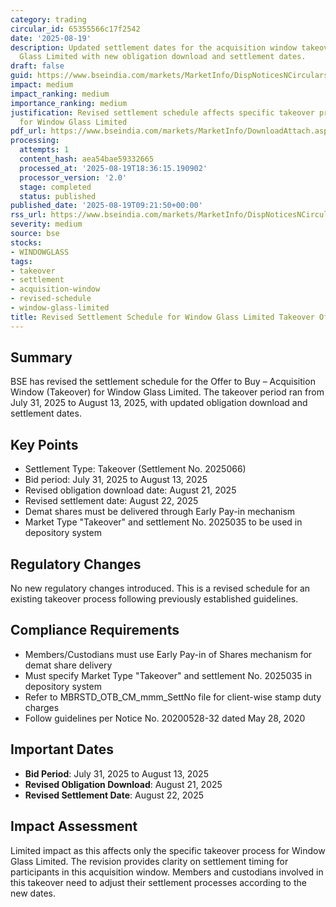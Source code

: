 ```yaml
---
category: trading
circular_id: 65355566c17f2542
date: '2025-08-19'
description: Updated settlement dates for the acquisition window takeover of Window
  Glass Limited with new obligation download and settlement dates.
draft: false
guid: https://www.bseindia.com/markets/MarketInfo/DispNoticesNCirculars.aspx?Noticeid={2231BCDF-29B9-4169-8020-7EAB8B572685}&noticeno=20250819-15&dt=08/19/2025&icount=15&totcount=53&flag=0
impact: medium
impact_ranking: medium
importance_ranking: medium
justification: Revised settlement schedule affects specific takeover process timing
  for Window Glass Limited
pdf_url: https://www.bseindia.com/markets/MarketInfo/DownloadAttach.aspx?id=20250819-15&attachedId=
processing:
  attempts: 1
  content_hash: aea54bae59332665
  processed_at: '2025-08-19T18:36:15.190902'
  processor_version: '2.0'
  stage: completed
  status: published
published_date: '2025-08-19T09:21:50+00:00'
rss_url: https://www.bseindia.com/markets/MarketInfo/DispNoticesNCirculars.aspx?Noticeid={2231BCDF-29B9-4169-8020-7EAB8B572685}&noticeno=20250819-15&dt=08/19/2025&icount=15&totcount=53&flag=0
severity: medium
source: bse
stocks:
- WINDOWGLASS
tags:
- takeover
- settlement
- acquisition-window
- revised-schedule
- window-glass-limited
title: Revised Settlement Schedule for Window Glass Limited Takeover Offer
---
```


## Summary

BSE has revised the settlement schedule for the Offer to Buy – Acquisition Window (Takeover) for Window Glass Limited. The takeover period ran from July 31, 2025 to August 13, 2025, with updated obligation download and settlement dates.

## Key Points

- Settlement Type: Takeover (Settlement No. 2025066)
- Bid period: July 31, 2025 to August 13, 2025
- Revised obligation download date: August 21, 2025
- Revised settlement date: August 22, 2025
- Demat shares must be delivered through Early Pay-in mechanism
- Market Type "Takeover" and settlement No. 2025035 to be used in depository system

## Regulatory Changes

No new regulatory changes introduced. This is a revised schedule for an existing takeover process following previously established guidelines.

## Compliance Requirements

- Members/Custodians must use Early Pay-in of Shares mechanism for demat share delivery
- Must specify Market Type "Takeover" and settlement No. 2025035 in depository system
- Refer to MBRSTD_OTB_CM_mmm_SettNo file for client-wise stamp duty charges
- Follow guidelines per Notice No. 20200528-32 dated May 28, 2020

## Important Dates

- **Bid Period**: July 31, 2025 to August 13, 2025
- **Revised Obligation Download**: August 21, 2025
- **Revised Settlement Date**: August 22, 2025

## Impact Assessment

Limited impact as this affects only the specific takeover process for Window Glass Limited. The revision provides clarity on settlement timing for participants in this acquisition window. Members and custodians involved in this takeover need to adjust their settlement processes according to the new dates.